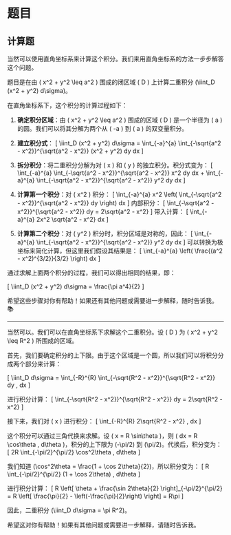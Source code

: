 

# 题目

## 计算题

当然可以使用直角坐标系来计算这个积分。我们来用直角坐标系的方法一步步解答这个问题。

题目是在由 \( x^2 + y^2 \leq a^2 \) 围成的闭区域 \( D \) 上计算二重积分 \(\iint_D (x^2 + y^2) d\sigma\)。

在直角坐标系下，这个积分的计算过程如下：

1. **确定积分区域**：由 \( x^2 + y^2 \leq a^2 \) 围成的区域 \( D \) 是一个半径为 \( a \) 的圆。我们可以将其分解为两个从 \( -a \) 到 \( a \) 的双变量积分。

2. **建立积分式**：
\[
\iint_D (x^2 + y^2) d\sigma = \int_{-a}^{a} \int_{-\sqrt{a^2 - x^2}}^{\sqrt{a^2 - x^2}} (x^2 + y^2) dy dx
\]

3. **拆分积分**：将二重积分分解为对 \( x \) 和 \( y \) 的独立积分。积分式变为：
\[
\int_{-a}^{a} \int_{-\sqrt{a^2 - x^2}}^{\sqrt{a^2 - x^2}} x^2 dy dx + \int_{-a}^{a} \int_{-\sqrt{a^2 - x^2}}^{\sqrt{a^2 - x^2}} y^2 dy dx
\]

4. **计算第一个积分**：对 \( x^2 \) 积分：
\[
\int_{-a}^{a} x^2 \left( \int_{-\sqrt{a^2 - x^2}}^{\sqrt{a^2 - x^2}} dy \right) dx
\]
内部积分：
\[
\int_{-\sqrt{a^2 - x^2}}^{\sqrt{a^2 - x^2}} dy = 2\sqrt{a^2 - x^2}
\]
带入计算：
\[
\int_{-a}^{a} 2x^2 \sqrt{a^2 - x^2} dx
\]

5. **计算第二个积分**：对 \( y^2 \) 积分时，积分区域是对称的，因此：
\[
\int_{-a}^{a} \int_{-\sqrt{a^2 - x^2}}^{\sqrt{a^2 - x^2}} y^2 dy dx
\]
可以转换为极坐标来简化计算，但这里我们假设其结果是：
\[
\int_{-a}^{a} \left( \frac{(a^2 - x^2)^{3/2}}{3/2} \right) dx
\]

通过求解上面两个积分的过程，我们可以得出相同的结果，即：

\[
\iint_D (x^2 + y^2) d\sigma = \frac{\pi a^4}{2}
\]

希望这些步骤对你有帮助！如果还有其他问题或需要进一步解释，随时告诉我。 📚


---
当然可以。我们可以在直角坐标系下求解这个二重积分。设 \( D \) 为 \( x^2 + y^2 \leq R^2 \) 所围成的区域。

首先，我们要确定积分的上下限。由于这个区域是一个圆，所以我们可以将积分分成两个部分来计算：

\[ \iint_D d\sigma = \int_{-R}^{R} \int_{-\sqrt{R^2 - x^2}}^{\sqrt{R^2 - x^2}} dy \, dx \]

进行积分计算：
\[ \int_{-\sqrt{R^2 - x^2}}^{\sqrt{R^2 - x^2}} dy = 2\sqrt{R^2 - x^2} \]

接下来，我们对 \( x \) 进行积分：
\[ \int_{-R}^{R} 2\sqrt{R^2 - x^2} \, dx \]

这个积分可以通过三角代换来求解。设 \( x = R \sin\theta \)，则 \( dx = R \cos\theta \, d\theta \)，积分的上下限为 \(-\pi/2\) 到 \(\pi/2\)。代换后，积分变为：
\[ 2R \int_{-\pi/2}^{\pi/2} \cos^2\theta \, d\theta \]

我们知道 \(\cos^2\theta = \frac{1 + \cos 2\theta}{2}\)，所以积分变为：
\[ R \int_{-\pi/2}^{\pi/2} (1 + \cos 2\theta) \, d\theta \]

进行积分计算：
\[ R \left[ \theta + \frac{\sin 2\theta}{2} \right]_{-\pi/2}^{\pi/2} = R \left[ \frac{\pi}{2} - \left(-\frac{\pi}{2}\right) \right] = R\pi \]

因此，二重积分 \(\iint_D d\sigma = \pi R^2\)。

希望这对你有帮助！如果有其他问题或需要进一步解释，请随时告诉我。


